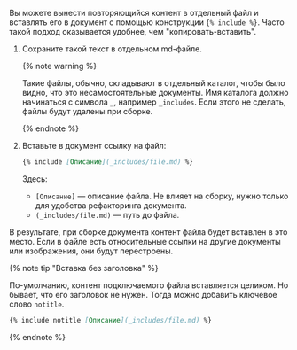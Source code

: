Вы можете вынести повторяющийся контент в отдельный файл и вставлять его в документ с помощью конструкции `{% include %}`. Часто такой подход оказывается удобнее, чем "копировать-вставить".

1. Сохраните такой текст в отдельном md-файле.

   {% note warning %}

   Такие файлы, обычно, складывают в отдельный каталог, чтобы было видно, что это несамостоятельные документы. Имя каталога должно начинаться с символа `_`, например `_includes`. Если этого не сделать, файлы будут удалены при сборке.

   {% endnote %}

1. Вставьте в документ ссылку на файл:

   ```markdown
   {% include [Описание](_includes/file.md) %}
   ```

   Здесь:
    * `[Описание]` — описание файла. Не влияет на сборку, нужно только для удобства рефакторинга документа.
    * `(_includes/file.md)` — путь до файла.

В результате, при сборке документа контент файла будет вставлен в это место. Если в файле есть относительные ссылки на другие документы или изображения, они будут перестроены.

{% note tip "Вставка без заголовка" %}

По-умолчанию, контент подключаемого файла вставляется целиком. Но бывает, что его заголовок не нужен. Тогда можно добавить ключевое слово `notitle`.

```markdown
{% include notitle [Описание](_includes/file.md) %}
```

{% endnote %}